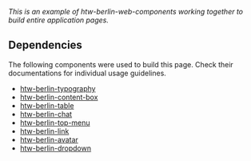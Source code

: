 _This is an example of htw-berlin-web-components working together to build entire application pages._

## Dependencies

The following components were used to build this page. Check their documentations for individual usage guidelines.

- [htw-berlin-typography](../?path=/docs/design-system-particles-typography--typography)
- [htw-berlin-content-box](../?path=/docs/design-system-atoms-contentbox--contentbox)
- [htw-berlin-table](../?path=/docs/design-system-molecules-table--table)
- [htw-berlin-chat](../?path=/docs/design-system-molecules-chat--chat)
- [htw-berlin-top-menu](../?path=/docs/design-system-molecules-top-menu--standard)
- [htw-berlin-link](../?path=/docs/design-system-atoms-link--link)
- [htw-berlin-avatar](../?path=/docs/design-system-atoms-avatar--avatar)
- [htw-berlin-dropdown](../?path=/docs/design-system-molecules-dropdown-menu--dropdown-menu)
